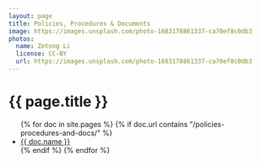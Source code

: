 ```yaml
---
layout: page
title: Policies, Procedures & Documents
image: https://images.unsplash.com/photo-1683178861337-ca70ef8c0db3
photos:
  name: Zetong Li
  license: CC-BY
  url: https://images.unsplash.com/photo-1683178861337-ca70ef8c0db3
---
```


<h1>{{ page.title }}</h1>
<ul>
{% for doc in site.pages %}
{% if doc.url contains "/policies-procedures-and-docs/" %}
  <li>
        <a href="{{ doc.url }}">{{ doc.name }}</a>
    </li>
{% endif %}
{% endfor %}
</ul>